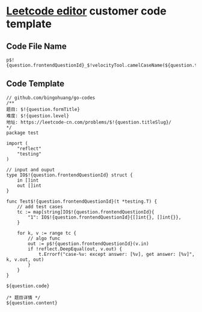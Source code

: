 # [Leetcode editor](https://plugins.jetbrains.com/plugin/12132-leetcode-editor/) customer code template

## Code File Name
```text
p$!{question.frontendQuestionId}_$!velocityTool.camelCaseName(${question.titleSlug})_test
```

## Code Template
```text
// github.com/bingohuang/go-codes
/**
题目: $!{question.formTitle}
难度: $!{question.level}
地址: https://leetcode-cn.com/problems/$!{question.titleSlug}/
*/
package test

import (
	"reflect"
	"testing"
)

// input and ouput
type IO$!{question.frontendQuestionId} struct {
	in []int
	out []int
}

func Test$!{question.frontendQuestionId}(t *testing.T) {
	// add test cases
	tc := map[string]IO$!{question.frontendQuestionId}{
		"1": IO$!{question.frontendQuestionId}{[]int{}, []int{}},
	}

	for k, v := range tc {
		// algo func
		out := p$!{question.frontendQuestionId}(v.in)
		if !reflect.DeepEqual(out, v.out) {
			t.Errorf("case-%v: except answer: [%v], get answer: [%v]", k, v.out, out)
		}
	}
}

${question.code}

/* 题目详情 */
${question.content}
```